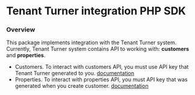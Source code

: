 # Tenant Turner integration PHP SDK

### Overview

This package implements integration with the Tenant Turner system. Currently, Tenant Turner system contains API to working with: **customers** and **properties**.

- Customers. To interact with customers API, you must use API key that Tenant Turner generated to you. [documentation](https://docs.google.com/document/d/1hmmlURPkNpBf32g8T2Gx4mR0Gcd5HIFjAyx0qRDNL0E/edit#heading=h.btpfbqs1n9al)
- Properties. To interact with properties API, you must API key that was generated when you create customer. [documentation](https://docs.google.com/document/d/1m8LMgi9ENWRntOes-DgSV6jCgrJzF1UU1CM-q2EGFns/edit#heading=h.dzrei4tfimqj)
